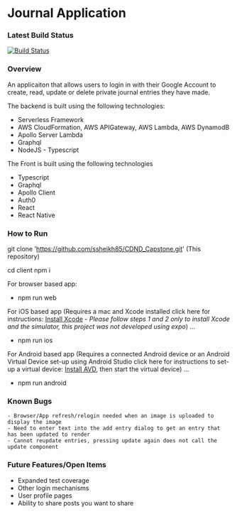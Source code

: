 # Journal Application

### Latest Build Status

[![Build Status](https://travis-ci.org/ssheikh85/CDND_Capstone.svg?branch=master)](https://travis-ci.org/ssheikh85/CDND_Capstone)

### Overview

An applicaiton that allows users to login in with their Google Account to create, read, update or delete private journal entries they have made.

The backend is built using the following technologies:

- Serverless Framework
- AWS CloudFormation, AWS APIGateway, AWS Lambda, AWS DynamodB
- Apollo Server Lambda
- Graphql
- NodeJS - Typescript

The Front is built using the following technologies

- Typescript
- Graphql
- Apollo Client
- Auth0
- React
- React Native

### How to Run

git clone 'https://github.com/ssheikh85/CDND_Capstone.git' (This repository)

cd client
npm i

For browser based app:

- npm run web

For iOS based app
(Requires a mac and Xcode installed click here for instructions: [Install Xcode](https://docs.expo.io/versions/latest/workflow/ios-simulator/) - _Please follow steps 1 and 2 only to install Xcode and the simulator, this project was not developed using expo_) ...

- npm run ios

For Android based app
(Requires a connected Android device or an Android Virtual Device set-up using Android Studio click here for instructions to set-up a virtual device: [Install AVD](https://docs.expo.io/versions/latest/workflow/android-studio-emulator/), then start the virtual device) ...

- npm run android

### Known Bugs

    - Browser/App refresh/relogin needed when an image is uploaded to display the image
    - Need to enter text into the add entry dialog to get an entry that has been updated to render
    - Cannot reupdate entries, pressing update again does not call the update component

### Future Features/Open Items

- Expanded test coverage
- Other login mechanisms
- User profile pages
- Ability to share posts you want to share
